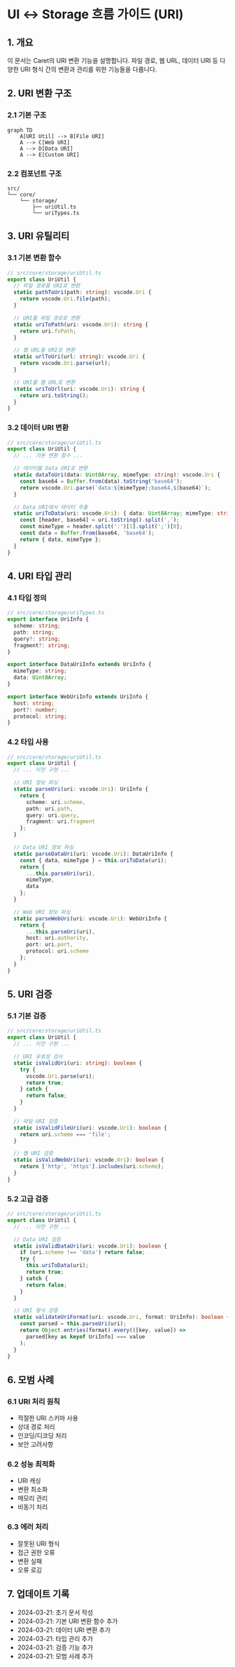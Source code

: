 # UI ↔ Storage 흐름 가이드 (URI)

## 1. 개요

이 문서는 Caret의 URI 변환 기능을 설명합니다. 파일 경로, 웹 URL, 데이터 URI 등 다양한 URI 형식 간의 변환과 관리를 위한 기능들을 다룹니다.

## 2. URI 변환 구조

### 2.1 기본 구조
```mermaid
graph TD
    A[URI Util] --> B[File URI]
    A --> C[Web URI]
    A --> D[Data URI]
    A --> E[Custom URI]
```

### 2.2 컴포넌트 구조
```
src/
└── core/
    └── storage/
        ├── uriUtil.ts
        └── uriTypes.ts
```

## 3. URI 유틸리티

### 3.1 기본 변환 함수
```typescript
// src/core/storage/uriUtil.ts
export class UriUtil {
  // 파일 경로를 URI로 변환
  static pathToUri(path: string): vscode.Uri {
    return vscode.Uri.file(path);
  }

  // URI를 파일 경로로 변환
  static uriToPath(uri: vscode.Uri): string {
    return uri.fsPath;
  }

  // 웹 URL을 URI로 변환
  static urlToUri(url: string): vscode.Uri {
    return vscode.Uri.parse(url);
  }

  // URI를 웹 URL로 변환
  static uriToUrl(uri: vscode.Uri): string {
    return uri.toString();
  }
}
```

### 3.2 데이터 URI 변환
```typescript
// src/core/storage/uriUtil.ts
export class UriUtil {
  // ... 기본 변환 함수 ...

  // 데이터를 Data URI로 변환
  static dataToUri(data: Uint8Array, mimeType: string): vscode.Uri {
    const base64 = Buffer.from(data).toString('base64');
    return vscode.Uri.parse(`data:${mimeType};base64,${base64}`);
  }

  // Data URI에서 데이터 추출
  static uriToData(uri: vscode.Uri): { data: Uint8Array; mimeType: string } {
    const [header, base64] = uri.toString().split(',');
    const mimeType = header.split(':')[1].split(';')[0];
    const data = Buffer.from(base64, 'base64');
    return { data, mimeType };
  }
}
```

## 4. URI 타입 관리

### 4.1 타입 정의
```typescript
// src/core/storage/uriTypes.ts
export interface UriInfo {
  scheme: string;
  path: string;
  query?: string;
  fragment?: string;
}

export interface DataUriInfo extends UriInfo {
  mimeType: string;
  data: Uint8Array;
}

export interface WebUriInfo extends UriInfo {
  host: string;
  port?: number;
  protocol: string;
}
```

### 4.2 타입 사용
```typescript
// src/core/storage/uriUtil.ts
export class UriUtil {
  // ... 이전 구현 ...

  // URI 정보 파싱
  static parseUri(uri: vscode.Uri): UriInfo {
    return {
      scheme: uri.scheme,
      path: uri.path,
      query: uri.query,
      fragment: uri.fragment
    };
  }

  // Data URI 정보 파싱
  static parseDataUri(uri: vscode.Uri): DataUriInfo {
    const { data, mimeType } = this.uriToData(uri);
    return {
      ...this.parseUri(uri),
      mimeType,
      data
    };
  }

  // Web URI 정보 파싱
  static parseWebUri(uri: vscode.Uri): WebUriInfo {
    return {
      ...this.parseUri(uri),
      host: uri.authority,
      port: uri.port,
      protocol: uri.scheme
    };
  }
}
```

## 5. URI 검증

### 5.1 기본 검증
```typescript
// src/core/storage/uriUtil.ts
export class UriUtil {
  // ... 이전 구현 ...

  // URI 유효성 검사
  static isValidUri(uri: string): boolean {
    try {
      vscode.Uri.parse(uri);
      return true;
    } catch {
      return false;
    }
  }

  // 파일 URI 검증
  static isValidFileUri(uri: vscode.Uri): boolean {
    return uri.scheme === 'file';
  }

  // 웹 URI 검증
  static isValidWebUri(uri: vscode.Uri): boolean {
    return ['http', 'https'].includes(uri.scheme);
  }
}
```

### 5.2 고급 검증
```typescript
// src/core/storage/uriUtil.ts
export class UriUtil {
  // ... 이전 구현 ...

  // Data URI 검증
  static isValidDataUri(uri: vscode.Uri): boolean {
    if (uri.scheme !== 'data') return false;
    try {
      this.uriToData(uri);
      return true;
    } catch {
      return false;
    }
  }

  // URI 형식 검증
  static validateUriFormat(uri: vscode.Uri, format: UriInfo): boolean {
    const parsed = this.parseUri(uri);
    return Object.entries(format).every(([key, value]) => 
      parsed[key as keyof UriInfo] === value
    );
  }
}
```

## 6. 모범 사례

### 6.1 URI 처리 원칙
- 적절한 URI 스키마 사용
- 상대 경로 처리
- 인코딩/디코딩 처리
- 보안 고려사항

### 6.2 성능 최적화
- URI 캐싱
- 변환 최소화
- 메모리 관리
- 비동기 처리

### 6.3 에러 처리
- 잘못된 URI 형식
- 접근 권한 오류
- 변환 실패
- 오류 로깅

## 7. 업데이트 기록
- 2024-03-21: 초기 문서 작성
- 2024-03-21: 기본 URI 변환 함수 추가
- 2024-03-21: 데이터 URI 변환 추가
- 2024-03-21: 타입 관리 추가
- 2024-03-21: 검증 기능 추가
- 2024-03-21: 모범 사례 추가 